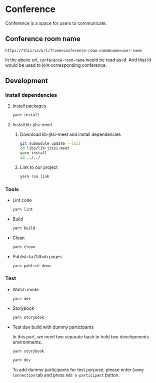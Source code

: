 # Conference

Conference is a space for users to communicate.

## Conference room name
```
https://this/is/url/?room=conference-room-name&name=user-name
```
In the above url, `conference-room-name` would be read as id. And that id would be used to join corresponding conference.

## Development

### Install dependencies

1. Install packages

   ```bash
   yarn install
   ```

2. Install lib-jitsi-meet

   1. Download lib-jitsi-meet and install dependencies

      ```bash
      git submodule update --init
      cd libs/lib-jitsi-meet
      yarn install
      cd ../../
      ```

   2. Link to our project

      ```bash
      yarn run link
      ```

### Tools
- Lint code

   ```bash
   yarn lint
   ```

- Build

   ```bash
   yarn build
   ```

- Clean

   ```bash
   yarn clean
   ```

- Publish to Github pages

  ```bash
  yarn publish-demo
  ```



### Test

- Watch mode

   ```bash
   yarn dev
   ```

- Storybook
   ```bash
   yarn storybook
   ```

- Test dev build with dummy participants

   In this part, we need two separate bash to hold two developments environments.

   ```bash
   yarn storybook
   ```

   ```bash
   yarn dev
   ```

   To add dummy participants for test purpose, please enter `Dummy Connection` tab and press `Add a participant` button.
